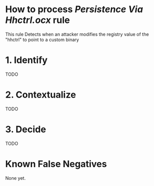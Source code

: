 # How to process *Persistence Via Hhctrl.ocx* rule
This rule Detects when an attacker modifies the registry value of the "hhctrl" to point to a custom binary

# 1. Identify
TODO

# 2. Contextualize
TODO

# 3. Decide
TODO

# Known False Negatives
None yet.
